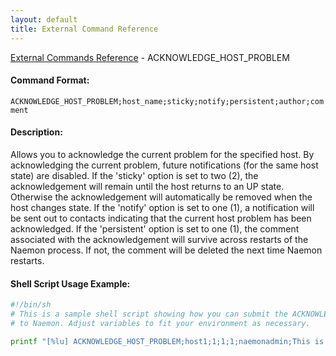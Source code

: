 ```yaml
---
layout: default
title: External Command Reference
---
```


<!--
************************************************
* AUTO GENERATED PAGE - USE ./update SCRIPT
************************************************
-->

<span class="glyphicon glyphicon-arrow-up"></span><a href="index.html"> External Commands Reference</a> - ACKNOWLEDGE_HOST_PROBLEM<br>


#### Command Format:

`ACKNOWLEDGE_HOST_PROBLEM;host_name;sticky;notify;persistent;author;comment`

#### Description:

Allows you to acknowledge the current problem for the specified host. By acknowledging the current problem, future notifications (for the same host state) are disabled. If the 'sticky' option is set to two (2), the acknowledgement will remain until the host returns to an UP state. Otherwise the acknowledgement will automatically be removed when the host changes state. If the 'notify' option is set to one (1), a notification will be sent out to contacts indicating that the current host problem has been acknowledged. If the 'persistent' option is set to one (1), the comment associated with the acknowledgement will survive across restarts of the Naemon process. If not, the comment will be deleted the next time Naemon restarts.

#### Shell Script Usage Example:

```sh
#!/bin/sh
# This is a sample shell script showing how you can submit the ACKNOWLEDGE_HOST_PROBLEM command
# to Naemon. Adjust variables to fit your environment as necessary.

printf "[%lu] ACKNOWLEDGE_HOST_PROBLEM;host1;1;1;1;naemonadmin;This is an example comment.\n" `date +%s` > /var/lib/naemon/naemon.cmd
```



